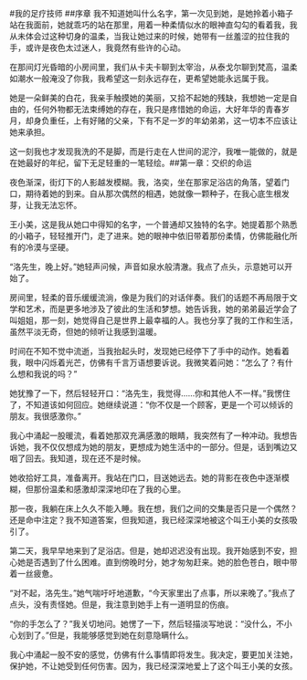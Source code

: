#我的足疗技师
##序章
我不知道她叫什么名字，第一次见到她，是她拎着小箱子站在我面前，她就乖巧的站在那里，用着一种柔情似水的眼神直勾勾的看着我，我从未体会过这种切身的温柔，当我让她过来的时候，她带有一丝羞涩的拉住我的手，或许是夜色太过迷人，我竟然有些许的心动。

在那间灯光昏暗的小房间里，我们从卡夫卡聊到太宰治，从泰戈尔聊到梵高，温柔如潮水一般淹没了你我，我希望这一刻永远存在，更希望她能永远属于我。

她是一朵鲜美的白花，我亲手触摸她的美丽，又拾不起她的残缺，我想她一定是自由的，任何外物都无法束缚她的存在，我只是疼惜她的命运，大好年华的青春岁月，却身负重任，上有好赌的父亲，下有不足一岁的年幼弟弟，这一切本不应该让她来承担。

这一刻我也才发现我洗的不是脚，而是行走在人世间的泥泞，我唯一能做的，就是在她最好的年纪，留下无足轻重的一笔轻绘。##第一章：交织的命运

夜色渐深，街灯下的人影越发模糊。我，洛奕，坐在那家足浴店的角落，望着门口，期待着她的到来。自从那次偶然的相遇，她就像一颗种子，在我心底生根发芽，让我无法忘怀。

王小美，这是我从她口中得知的名字，一个普通却又独特的名字。她提着那个熟悉的小箱子，轻轻推开门，走了进来。她的眼神中依旧带着那份柔情，仿佛能融化所有的冷漠与坚硬。

“洛先生，晚上好。”她轻声问候，声音如泉水般清澈。我点了点头，示意她可以开始了。

房间里，轻柔的音乐缓缓流淌，像是为我们的对话伴奏。我们的话题不再局限于文学和艺术，而是更多地涉及了彼此的生活和梦想。她告诉我，她的弟弟最近学会了叫姐姐，那一刻，她觉得自己是世界上最幸福的人。我也分享了我的工作和生活，虽然平淡无奇，但她的倾听让我感到温暖。

时间在不知不觉中流逝，当我抬起头时，发现她已经停下了手中的动作。她看着我，眼中闪烁着光芒，仿佛有千言万语想要诉说。我微笑着问她：“怎么了？有什么想和我说的吗？”

她犹豫了一下，然后轻轻开口：“洛先生，我觉得……你和其他人不一样。”我愣住了，不知道该如何回应。她继续说道：“你不仅是一个顾客，更是一个可以倾诉的朋友。我很感激你。”

我心中涌起一股暖流，看着她那双充满感激的眼睛，我突然有了一种冲动。我想告诉她，我不仅仅想成为她的朋友，更想成为她生活中的一部分。但是，话到嘴边又咽了回去。我知道，现在还不是时候。

她收拾好工具，准备离开。我站在门口，目送她远去。她的背影在夜色中逐渐模糊，但那份温柔和感激却深深地印在了我的心里。

那一夜，我躺在床上久久不能入睡。我在想，我们之间的交集是否只是一个偶然？还是命中注定？我不知道答案，但我知道，我已经深深地被这个叫王小美的女孩吸引了。

第二天，我早早地来到了足浴店。但是，她却迟迟没有出现。我开始感到不安，担心她是否遇到了什么困难。直到傍晚时分，她才匆匆赶来。她的脸色苍白，眼中带着一丝疲惫。

“对不起，洛先生。”她气喘吁吁地道歉，“今天家里出了点事，所以来晚了。”我点了点头，没有责怪她。但是，我注意到她手上有一道明显的伤痕。

“你的手怎么了？”我关切地问。她愣了一下，然后轻描淡写地说：“没什么，不小心划到了。”但是，我能够感觉到她在刻意隐瞒什么。

我心中涌起一股不安的感觉，仿佛有什么事情即将发生。我决定，要更加关注她，保护她，不让她受到任何伤害。因为，我已经深深地爱上了这个叫王小美的女孩。